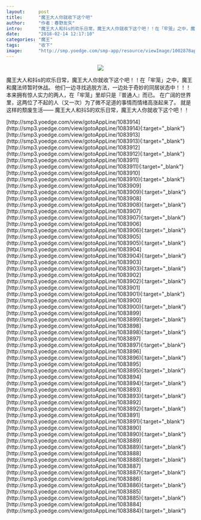```yaml
---
layout:     post
title:      "魔王大人你就收下这个吧"
author:     "作者：春野友矢"
intro:      "魔王大人和抖s的欢乐日常，魔王大人你就收下这个吧！！在「牢笼」之中，魔王和魔法师暂时休战。 他们一边寻找逃脱方法，一边处于奇妙的同居状态中！！！ 本来拥有惊人实力的两人，在「牢笼」里却只是『普通人』而已。 在广阔的世界里，这两位了不起的人（又一次）为了微不足道的事情而情绪高涨起来了。 就是这样的颓废生活—— 魔王大人和抖S的欢乐日常，魔王大人你就收下这个吧！！"
date:       "2018-02-14 12:17:10"
categories: "魔王"
tags:       "收下"
image:      "http://smp.yoedge.com/smp-app/resource/viewImage/1002878appline.png"
---
```

<div style="text-align: center">
<p><img src="http://smp.yoedge.com/smp-app/resource/viewImage/1002878appline.png"/></p>
</div>
<p class="post-meta">
<span>魔王大人和抖s的欢乐日常，魔王大人你就收下这个吧！！在「牢笼」之中，魔王和魔法师暂时休战。 他们一边寻找逃脱方法，一边处于奇妙的同居状态中！！！ 本来拥有惊人实力的两人，在「牢笼」里却只是『普通人』而已。 在广阔的世界里，这两位了不起的人（又一次）为了微不足道的事情而情绪高涨起来了。 就是这样的颓废生活—— 魔王大人和抖S的欢乐日常，魔王大人你就收下这个吧！！</span>
</p>
[http://smp3.yoedge.com/view/gotoAppLine/1083914](http://smp3.yoedge.com/view/gotoAppLine/1083914){:target="_blank"}
[http://smp3.yoedge.com/view/gotoAppLine/1083913](http://smp3.yoedge.com/view/gotoAppLine/1083913){:target="_blank"}
[http://smp3.yoedge.com/view/gotoAppLine/1083912](http://smp3.yoedge.com/view/gotoAppLine/1083912){:target="_blank"}
[http://smp3.yoedge.com/view/gotoAppLine/1083911](http://smp3.yoedge.com/view/gotoAppLine/1083911){:target="_blank"}
[http://smp3.yoedge.com/view/gotoAppLine/1083910](http://smp3.yoedge.com/view/gotoAppLine/1083910){:target="_blank"}
[http://smp3.yoedge.com/view/gotoAppLine/1083909](http://smp3.yoedge.com/view/gotoAppLine/1083909){:target="_blank"}
[http://smp3.yoedge.com/view/gotoAppLine/1083908](http://smp3.yoedge.com/view/gotoAppLine/1083908){:target="_blank"}
[http://smp3.yoedge.com/view/gotoAppLine/1083907](http://smp3.yoedge.com/view/gotoAppLine/1083907){:target="_blank"}
[http://smp3.yoedge.com/view/gotoAppLine/1083906](http://smp3.yoedge.com/view/gotoAppLine/1083906){:target="_blank"}
[http://smp3.yoedge.com/view/gotoAppLine/1083905](http://smp3.yoedge.com/view/gotoAppLine/1083905){:target="_blank"}
[http://smp3.yoedge.com/view/gotoAppLine/1083904](http://smp3.yoedge.com/view/gotoAppLine/1083904){:target="_blank"}
[http://smp3.yoedge.com/view/gotoAppLine/1083903](http://smp3.yoedge.com/view/gotoAppLine/1083903){:target="_blank"}
[http://smp3.yoedge.com/view/gotoAppLine/1083902](http://smp3.yoedge.com/view/gotoAppLine/1083902){:target="_blank"}
[http://smp3.yoedge.com/view/gotoAppLine/1083901](http://smp3.yoedge.com/view/gotoAppLine/1083901){:target="_blank"}
[http://smp3.yoedge.com/view/gotoAppLine/1083900](http://smp3.yoedge.com/view/gotoAppLine/1083900){:target="_blank"}
[http://smp3.yoedge.com/view/gotoAppLine/1083899](http://smp3.yoedge.com/view/gotoAppLine/1083899){:target="_blank"}
[http://smp3.yoedge.com/view/gotoAppLine/1083898](http://smp3.yoedge.com/view/gotoAppLine/1083898){:target="_blank"}
[http://smp3.yoedge.com/view/gotoAppLine/1083897](http://smp3.yoedge.com/view/gotoAppLine/1083897){:target="_blank"}
[http://smp3.yoedge.com/view/gotoAppLine/1083896](http://smp3.yoedge.com/view/gotoAppLine/1083896){:target="_blank"}
[http://smp3.yoedge.com/view/gotoAppLine/1083895](http://smp3.yoedge.com/view/gotoAppLine/1083895){:target="_blank"}
[http://smp3.yoedge.com/view/gotoAppLine/1083894](http://smp3.yoedge.com/view/gotoAppLine/1083894){:target="_blank"}
[http://smp3.yoedge.com/view/gotoAppLine/1083893](http://smp3.yoedge.com/view/gotoAppLine/1083893){:target="_blank"}
[http://smp3.yoedge.com/view/gotoAppLine/1083892](http://smp3.yoedge.com/view/gotoAppLine/1083892){:target="_blank"}
[http://smp3.yoedge.com/view/gotoAppLine/1083891](http://smp3.yoedge.com/view/gotoAppLine/1083891){:target="_blank"}
[http://smp3.yoedge.com/view/gotoAppLine/1083890](http://smp3.yoedge.com/view/gotoAppLine/1083890){:target="_blank"}
[http://smp3.yoedge.com/view/gotoAppLine/1083889](http://smp3.yoedge.com/view/gotoAppLine/1083889){:target="_blank"}
[http://smp3.yoedge.com/view/gotoAppLine/1083888](http://smp3.yoedge.com/view/gotoAppLine/1083888){:target="_blank"}
[http://smp3.yoedge.com/view/gotoAppLine/1083887](http://smp3.yoedge.com/view/gotoAppLine/1083887){:target="_blank"}
[http://smp3.yoedge.com/view/gotoAppLine/1083886](http://smp3.yoedge.com/view/gotoAppLine/1083886){:target="_blank"}
[http://smp3.yoedge.com/view/gotoAppLine/1083885](http://smp3.yoedge.com/view/gotoAppLine/1083885){:target="_blank"}
[http://smp3.yoedge.com/view/gotoAppLine/1083884](http://smp3.yoedge.com/view/gotoAppLine/1083884){:target="_blank"}


